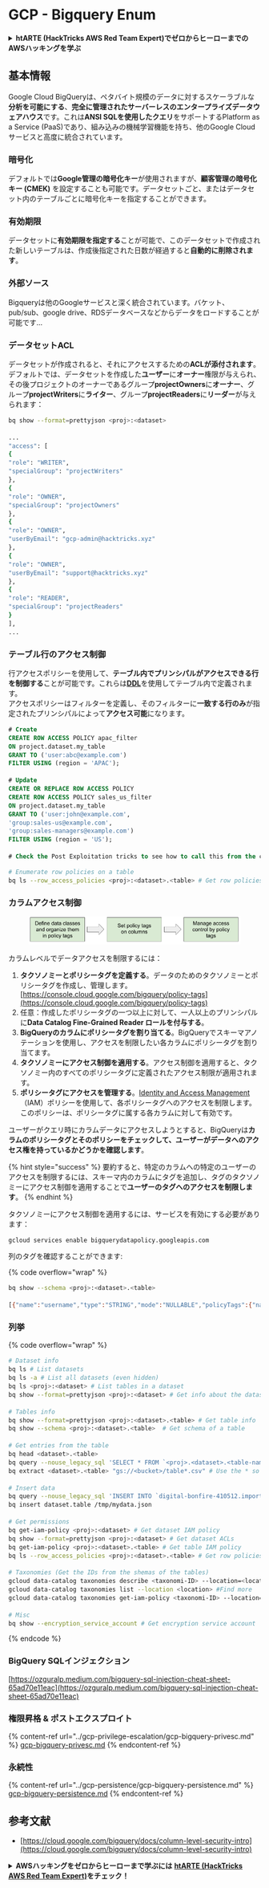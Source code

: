 # GCP - Bigquery Enum

<details>

<summary><strong>htARTE (HackTricks AWS Red Team Expert)でゼロからヒーローまでのAWSハッキングを学ぶ</strong></summary>

HackTricksをサポートする他の方法:

* **HackTricksにあなたの会社を広告したい**、または**HackTricksをPDFでダウンロードしたい**場合は、[**SUBSCRIPTION PLANS**](https://github.com/sponsors/carlospolop)をチェックしてください！
* [**公式PEASS & HackTricksグッズ**](https://peass.creator-spring.com)を入手する
* [**The PEASS Family**](https://opensea.io/collection/the-peass-family)を発見し、独占的な[**NFTs**](https://opensea.io/collection/the-peass-family)のコレクションをチェックする
* 💬 [**Discordグループ**](https://discord.gg/hRep4RUj7f)に**参加する**か、[**telegramグループ**](https://t.me/peass)に参加するか、**Twitter** 🐦 [**@carlospolopm**](https://twitter.com/carlospolopm)を**フォローする**。
* **HackTricks**にPRを提出してハッキングのコツを共有する [**HackTricks**](https://github.com/carlospolop/hacktricks) と [**HackTricks Cloud**](https://github.com/carlospolop/hacktricks-cloud)
* &#x20;githubリポジトリ。

</details>

## 基本情報

Google Cloud BigQueryは、ペタバイト規模のデータに対するスケーラブルな**分析を可能にする**、**完全に管理されたサーバーレスのエンタープライズデータウェアハウス**です。これは**ANSI SQLを使用したクエリ**をサポートするPlatform as a Service (PaaS)であり、組み込みの機械学習機能を持ち、他のGoogle Cloudサービスと高度に統合されています。

### 暗号化

デフォルトでは**Google管理の暗号化キー**が使用されますが、**顧客管理の暗号化キー (CMEK)** を設定することも可能です。データセットごと、またはデータセット内のテーブルごとに暗号化キーを指定することができます。

### 有効期限

データセットに**有効期限を指定する**ことが可能で、このデータセットで作成された新しいテーブルは、作成後指定された日数が経過すると**自動的に削除されます**。

### 外部ソース

Bigqueryは他のGoogleサービスと深く統合されています。バケット、pub/sub、google drive、RDSデータベースなどからデータをロードすることが可能です...

### データセットACL

データセットが作成されると、それにアクセスするための**ACLが添付されます**。デフォルトでは、データセットを作成した**ユーザー**に**オーナー**権限が与えられ、その後プロジェクトのオーナーであるグループ**projectOwners**に**オーナー**、グループ**projectWriters**に**ライター**、グループ**projectReaders**に**リーダー**が与えられます：
```bash
bq show --format=prettyjson <proj>:<dataset>

...
"access": [
{
"role": "WRITER",
"specialGroup": "projectWriters"
},
{
"role": "OWNER",
"specialGroup": "projectOwners"
},
{
"role": "OWNER",
"userByEmail": "gcp-admin@hacktricks.xyz"
},
{
"role": "OWNER",
"userByEmail": "support@hacktricks.xyz"
},
{
"role": "READER",
"specialGroup": "projectReaders"
}
],
...
```
### テーブル行のアクセス制御

行アクセスポリシーを使用して、**テーブル内でプリンシパルがアクセスできる行を制御する**ことが可能です。これらは[**DDL**](https://cloud.google.com/bigquery/docs/reference/standard-sql/data-definition-language#create_row_access_policy_statement)を使用してテーブル内で定義されます。\
アクセスポリシーはフィルターを定義し、そのフィルターに**一致する行のみ**が指定されたプリンシパルによって**アクセス可能**になります。
```sql
# Create
CREATE ROW ACCESS POLICY apac_filter
ON project.dataset.my_table
GRANT TO ('user:abc@example.com')
FILTER USING (region = 'APAC');

# Update
CREATE OR REPLACE ROW ACCESS POLICY
CREATE ROW ACCESS POLICY sales_us_filter
ON project.dataset.my_table
GRANT TO ('user:john@example.com',
'group:sales-us@example.com',
'group:sales-managers@example.com')
FILTER USING (region = 'US');

# Check the Post Exploitation tricks to see how to call this from the cli
```

```bash
# Enumerate row policies on a table
bq ls --row_access_policies <proj>:<dataset>.<table> # Get row policies
```
### カラムアクセス制御

<figure><img src="../../../.gitbook/assets/image.png" alt=""><figcaption></figcaption></figure>

カラムレベルでデータアクセスを制限するには：

1. **タクソノミーとポリシータグを定義する**。データのためのタクソノミーとポリシータグを作成し、管理します。[https://console.cloud.google.com/bigquery/policy-tags](https://console.cloud.google.com/bigquery/policy-tags)
2. 任意：作成したポリシータグの一つ以上に対して、一人以上のプリンシパルに**Data Catalog Fine-Grained Reader ロールを付与する**。
3. **BigQueryのカラムにポリシータグを割り当てる**。BigQueryでスキーマアノテーションを使用し、アクセスを制限したい各カラムにポリシータグを割り当てます。
4. **タクソノミーにアクセス制御を適用する**。アクセス制御を適用すると、タクソノミー内のすべてのポリシータグに定義されたアクセス制限が適用されます。
5. **ポリシータグにアクセスを管理する**。[Identity and Access Management](https://cloud.google.com/iam)（IAM）ポリシーを使用して、各ポリシータグへのアクセスを制限します。このポリシーは、ポリシータグに属する各カラムに対して有効です。

ユーザーがクエリ時にカラムデータにアクセスしようとすると、BigQueryは**カラムのポリシータグとそのポリシーをチェックして、ユーザーがデータへのアクセス権を持っているかどうかを確認します**。

{% hint style="success" %}
要約すると、特定のカラムへの特定のユーザーのアクセスを制限するには、スキーマ内のカラムにタグを追加し、タグのタクソノミーにアクセス制御を適用することで**ユーザーのタグへのアクセスを制限します**。
{% endhint %}

タクソノミーにアクセス制御を適用するには、サービスを有効にする必要があります：
```bash
gcloud services enable bigquerydatapolicy.googleapis.com
```
列のタグを確認することができます:

{% code overflow="wrap" %}
```bash
bq show --schema <proj>:<dataset>.<table>

[{"name":"username","type":"STRING","mode":"NULLABLE","policyTags":{"names":["projects/.../locations/us/taxonomies/2030629149897327804/policyTags/7703453142914142277"]},"maxLength":"20"},{"name":"age","type":"INTEGER","mode":"NULLABLE"}]
```
### 列挙

{% code overflow="wrap" %}
```bash
# Dataset info
bq ls # List datasets
bq ls -a # List all datasets (even hidden)
bq ls <proj>:<dataset> # List tables in a dataset
bq show --format=prettyjson <proj>:<dataset> # Get info about the dataset (like ACLs)

# Tables info
bq show --format=prettyjson <proj>:<dataset>.<table> # Get table info
bq show --schema <proj>:<dataset>.<table>  # Get schema of a table

# Get entries from the table
bq head <dataset>.<table>
bq query --nouse_legacy_sql 'SELECT * FROM `<proj>.<dataset>.<table-name>` LIMIT 1000'
bq extract <dataset>.<table> "gs://<bucket>/table*.csv" # Use the * so it can dump everything in different files

# Insert data
bq query --nouse_legacy_sql 'INSERT INTO `digital-bonfire-410512.importeddataset.tabletest` (rank, refresh_date, dma_name, dma_id, term, week, score) VALUES (22, "2023-12-28", "Baltimore MD", 512, "Ms", "2019-10-13", 62), (22, "2023-12-28", "Baltimore MD", 512, "Ms", "2020-05-24", 67)'
bq insert dataset.table /tmp/mydata.json

# Get permissions
bq get-iam-policy <proj>:<dataset> # Get dataset IAM policy
bq show --format=prettyjson <proj>:<dataset> # Get dataset ACLs
bq get-iam-policy <proj>:<dataset>.<table> # Get table IAM policy
bq ls --row_access_policies <proj>:<dataset>.<table> # Get row policies

# Taxonomies (Get the IDs from the shemas of the tables)
gcloud data-catalog taxonomies describe <taxonomi-ID> --location=<location>
gcloud data-catalog taxonomies list --location <location> #Find more
gcloud data-catalog taxonomies get-iam-policy <taxonomi-ID> --location=<location>

# Misc
bq show --encryption_service_account # Get encryption service account
```
{% endcode %}

### BigQuery SQLインジェクション

[https://ozguralp.medium.com/bigquery-sql-injection-cheat-sheet-65ad70e11eac](https://ozguralp.medium.com/bigquery-sql-injection-cheat-sheet-65ad70e11eac)

### 権限昇格 & ポストエクスプロイト

{% content-ref url="../gcp-privilege-escalation/gcp-bigquery-privesc.md" %}
[gcp-bigquery-privesc.md](../gcp-privilege-escalation/gcp-bigquery-privesc.md)
{% endcontent-ref %}

### 永続性

{% content-ref url="../gcp-persistence/gcp-bigquery-persistence.md" %}
[gcp-bigquery-persistence.md](../gcp-persistence/gcp-bigquery-persistence.md)
{% endcontent-ref %}

## 参考文献

* [https://cloud.google.com/bigquery/docs/column-level-security-intro](https://cloud.google.com/bigquery/docs/column-level-security-intro)

<details>

<summary><strong>AWSハッキングをゼロからヒーローまで学ぶには</strong> <a href="https://training.hacktricks.xyz/courses/arte"><strong>htARTE (HackTricks AWS Red Team Expert)</strong></a><strong>をチェック！</strong></summary>

HackTricksをサポートする他の方法:

* **HackTricksにあなたの会社を広告したい**、または**HackTricksをPDFでダウンロードしたい**場合は、[**サブスクリプションプラン**](https://github.com/sponsors/carlospolop)をチェックしてください！
* [**公式PEASS & HackTricksグッズ**](https://peass.creator-spring.com)を手に入れよう
* [**The PEASS Family**](https://opensea.io/collection/the-peass-family)を発見し、独占的な[**NFTs**](https://opensea.io/collection/the-peass-family)のコレクションをチェックしてください
* 💬 [**Discordグループ**](https://discord.gg/hRep4RUj7f)に**参加する**か、[**テレグラムグループ**](https://t.me/peass)に参加するか、**Twitter** 🐦 [**@carlospolopm**](https://twitter.com/carlospolopm)を**フォロー**してください。
* **あなたのハッキングトリックを** [**HackTricks**](https://github.com/carlospolop/hacktricks) と [**HackTricks Cloud**](https://github.com/carlospolop/hacktricks-cloud)のgithubリポジトリにPRを提出して共有してください。

</details>
